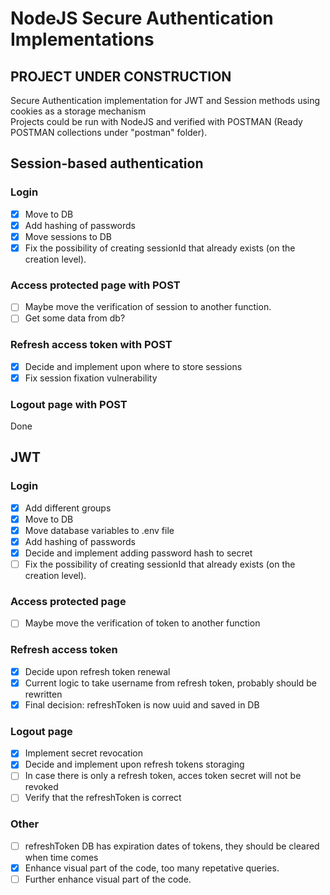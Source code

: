 # NodeJS Secure Authentication Implementations
## PROJECT UNDER CONSTRUCTION
 Secure Authentication implementation for JWT and Session methods using cookies as a storage mechanism<br>
 Projects could be run with NodeJS and verified with POSTMAN (Ready POSTMAN collections under "postman" folder).<br>
 
 ## Session-based authentication
 ### Login
 - [X] Move to DB
 - [X] Add hashing of passwords
 - [X] Move sessions to DB
 - [X] Fix the possibility of creating sessionId that already exists (on the creation level).
 ### Access protected page with POST
 - [ ] Maybe move the verification of session to another function.
 - [ ] Get some data from db?
 ### Refresh access token with POST
 - [X] Decide and implement upon where to store sessions
 - [X] Fix session fixation vulnerability
 ### Logout page with POST
 Done<br>
 
 ## JWT
 ### Login
 - [x] Add different groups
 - [x] Move to DB
 - [X] Move database variables to .env file 
 - [X] Add hashing of passwords
 - [X] Decide and implement adding password hash to secret
 - [ ] Fix the possibility of creating sessionId that already exists (on the creation level).
 ### Access protected page
 - [ ] Maybe move the verification of token to another function
 ### Refresh access token
 - [X] Decide upon refresh token renewal
 - [X] Current logic to take username from refresh token, probably should be rewritten
 - [X] Final decision: refreshToken is now uuid and saved in DB
 ### Logout page
 - [X] Implement secret revocation
 - [X] Decide and implement upon refresh tokens storaging
 - [ ] In case there is only a refresh token, acces token secret will not be revoked
 - [ ] Verify that the refreshToken is correct
 ### Other
 - [ ] refreshToken DB has expiration dates of tokens, they should be cleared when time comes
 - [X] Enhance visual part of the code, too many repetative queries.
 - [ ] Further enhance visual part of the code. 